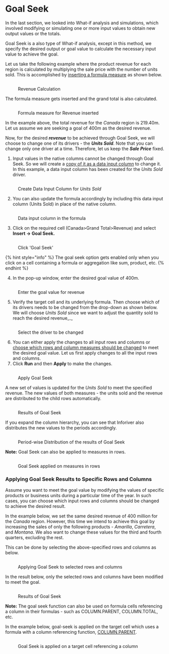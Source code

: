 # Goal Seek

In the last section, we looked into What-if analysis and simulations, which involved modifying or simulating one or more input values to obtain new output values or the totals.

Goal Seek is a also type of What-if analysis, except in this method, we specify the desired output or goal value to calculate the necessary input value to achieve the goal.

Let us take the following example where the product revenue for each region is calculated by multiplying the sale price with the number of units sold. This is accomplished by [inserting a formula measure](../4.-adding-business-logic-and-formulae/insert-calculated-columns.md#id-1.-visual-measure) as shown below.

<figure><img src="../../.gitbook/assets/image (571).png" alt=""><figcaption><p>Revenue Calculation</p></figcaption></figure>

The formula measure gets inserted and the grand total is also calculated.

<figure><img src="../../.gitbook/assets/image (580).png" alt=""><figcaption><p>Formula measure for Revenue inserted</p></figcaption></figure>

In the example above, the total revenue for the _Canada_ region is 219.40m. Let us assume we are seeking a goal of 400m as the desired revenue.&#x20;

Now, for the desired _**revenue**_ to be achieved through Goal Seek, we will choose to change one of its drivers - the _**Units Sold**_. Note that you can change only one driver at a time. Therefore, let us keep the _**Sale Price**_ fixed.

1. Input values in the native columns cannot be changed through Goal Seek. So we will create a [copy of it as a data input column](../4.-adding-business-logic-and-formulae/insert-manual-input-columns/insert-manual-input-columns.md#ii-copy-from-another-series) to change it. In this example, a data input column has been created for the _Units Sold_ driver.&#x20;

<figure><img src="../../.gitbook/assets/image (581).png" alt=""><figcaption><p>Create Data Input Column for <em>Units Sold</em></p></figcaption></figure>

2. You can also update the formula accordingly by including this data input column (Units Sold) in place of the native column.

<figure><img src="../../.gitbook/assets/image (573).png" alt=""><figcaption><p>Data input column in the formula</p></figcaption></figure>

3. Click on the required cell (Canada>Grand Total>Revenue) and select **Insert -> Goal Seek.**

<figure><img src="../../.gitbook/assets/image (574).png" alt=""><figcaption><p>Click 'Goal Seek'</p></figcaption></figure>

{% hint style="info" %}
The goal seek option gets enabled only when you click on a cell containing a formula or aggregation like sum, product, etc.
{% endhint %}

4. In the pop-up window, enter the desired goal value of 400m.

<figure><img src="../../.gitbook/assets/image (721).png" alt=""><figcaption><p>Enter the goal value for revenue</p></figcaption></figure>

5. Verify the target cell and its underlying formula. Then choose which of its drivers needs to be changed from the drop-down as shown below. We will choose _Units Sold_ since we want to adjust the quantity sold to reach the desired revenue_._&#x20;

<figure><img src="../../.gitbook/assets/image (722).png" alt=""><figcaption><p>Select the driver to be changed</p></figcaption></figure>

6. You can either apply the changes to all input rows and columns or [choose which rows and column measures should be changed](goal-seek.md#applying-goal-seek-results-to-specific-rows-and-columns) to meet the desired goal value. Let us first apply changes to all the input rows and columns.
7. Click **Run** and then **Apply** to make the changes.

<figure><img src="../../.gitbook/assets/image (724).png" alt=""><figcaption><p>Apply Goal Seek</p></figcaption></figure>

A new set of values is updated for the _Units Sold_ to meet the specified revenue. The new values of both measures - the units sold and the revenue are distributed to the child rows automatically.

<figure><img src="../../.gitbook/assets/image (578).png" alt=""><figcaption><p>Results of Goal Seek</p></figcaption></figure>

If you expand the column hierarchy, you can see that Inforiver also distributes the new values to the periods accordingly.

<figure><img src="../../.gitbook/assets/image (579).png" alt=""><figcaption><p>Period-wise Distribution of the results of Goal Seek</p></figcaption></figure>

**Note:** Goal Seek can also be applied to measures in rows.

<figure><img src="../../.gitbook/assets/image (582).png" alt=""><figcaption><p>Goal Seek applied on measures in rows</p></figcaption></figure>

### Applying Goal Seek Results to Specific Rows and Columns

Assume you want to meet the goal value by modifying the values of specific products or business units during a particular time of the year. In such cases, you can choose which input rows and columns should be changed to achieve the desired result.

In the example below, we set the same desired revenue of 400 million for the _Canada_ region. However, this time we intend to achieve this goal by increasing the sales of only the following products - _Amarilla_, _Carretera_, and _Montana_. We also want to change these values for the third and fourth quarters, excluding the rest.

This can be done by selecting the above-specified rows and columns as below.

<figure><img src="../../.gitbook/assets/4.1.1. filtering in goal seek.png" alt=""><figcaption><p>Applying Goal Seek to selected rows and columns</p></figcaption></figure>

In the result below, only the selected rows and columns have been modified to meet the goal.

<figure><img src="../../.gitbook/assets/4.1.2. filtering in goal seek-2.png" alt=""><figcaption><p>Results of Goal Seek</p></figcaption></figure>



**Note:** The goal seek function can also be used on formula cells referencing a column in their formulas - such as COLUMN.PARENT, COLUMN.TOTAL, etc.

In the example below, goal-seek is applied on the target cell which uses a formula with a column referencing function, [COLUMN.PARENT](../../formula-syntax/identifiers/column.parent.md).&#x20;

<figure><img src="../../.gitbook/assets/4.2.2..png" alt=""><figcaption><p>Goal Seek is applied on a target cell referencing a column</p></figcaption></figure>
